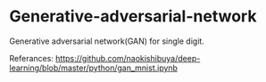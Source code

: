 # Generative-adversarial-network
Generative adversarial network(GAN) for single digit.

Referances: https://github.com/naokishibuya/deep-learning/blob/master/python/gan_mnist.ipynb
